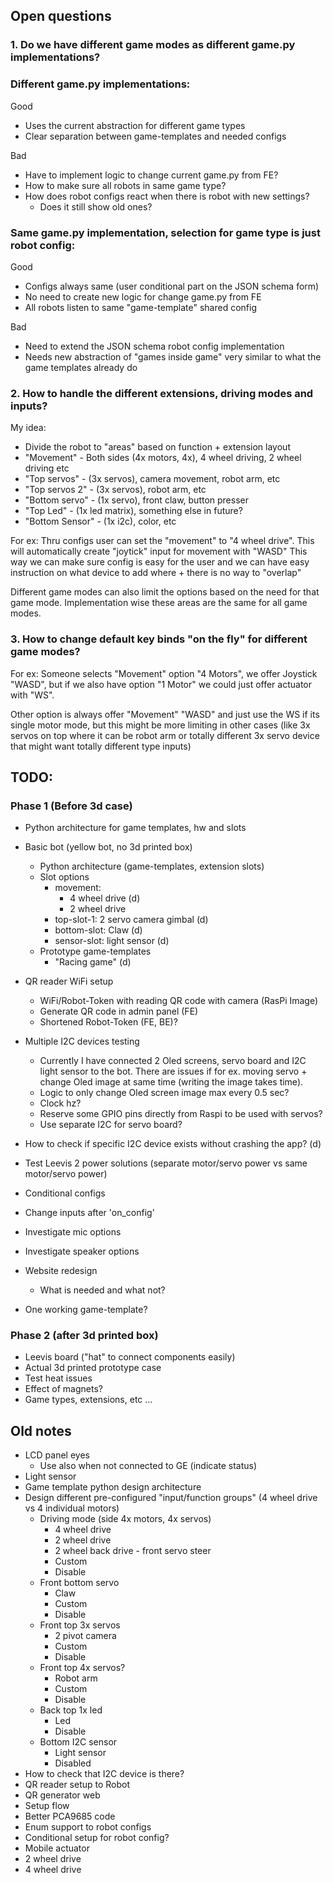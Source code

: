 ## Open questions

### 1. Do we have different game modes as different game.py implementations?

### Different game.py implementations:

Good

- Uses the current abstraction for different game types
- Clear separation between game-templates and needed configs

Bad

- Have to implement logic to change current game.py from FE?
- How to make sure all robots in same game type?
- How does robot configs react when there is robot with new settings?
    - Does it still show old ones?

### Same game.py implementation, selection for game type is just robot config:

Good

- Configs always same (user conditional part on the JSON schema form)
- No need to create new logic for change game.py from FE
- All robots listen to same "game-template" shared config

Bad

- Need to extend the JSON schema robot config implementation
- Needs new abstraction of "games inside game" very similar to what the game templates
  already do

### 2. How to handle the different extensions, driving modes and inputs?

My idea:

- Divide the robot to "areas" based on function + extension layout
- "Movement" - Both sides (4x motors, 4x), 4 wheel driving, 2 wheel driving etc
- "Top servos" - (3x servos), camera movement, robot arm, etc
- "Top servos 2" - (3x servos), robot arm, etc
- "Bottom servo" - (1x servo), front claw, button presser
- "Top Led" - (1x led matrix), something else in future?
- "Bottom Sensor" - (1x i2c), color, etc

For ex: Thru configs user can set the "movement" to "4 wheel drive".
This will automatically create "joytick" input for movement with "WASD"
This way we can make sure config is easy for the user and we can have easy
instruction on what device to add where + there is no way to "overlap"

Different game modes can also limit the options based on the need for that game mode.
Implementation wise these areas are the same for all game modes.

### 3. How to change default key binds "on the fly" for different game modes?

For ex: Someone selects "Movement" option "4 Motors", we offer Joystick "WASD", but
if we also have option "1 Motor" we could just offer actuator with "WS".

Other option is always offer "Movement" "WASD" and just use the WS if its single
motor mode, but this might be more limiting in other cases (like 3x servos on top
where it can be robot arm or totally different 3x servo device that might want
totally different type inputs)

## TODO:

### Phase 1 (Before 3d case)

- Python architecture for game templates, hw and slots
- Basic bot (yellow bot, no 3d printed box)
    - Python architecture (game-templates, extension slots)
    - Slot options
        - movement:
            - 4 wheel drive (d)
            - 2 wheel drive
        - top-slot-1: 2 servo camera gimbal (d)
        - bottom-slot: Claw (d)
        - sensor-slot: light sensor (d)
    - Prototype game-templates
        - "Racing game" (d)
- QR reader WiFi setup
    - WiFi/Robot-Token with reading QR code with camera (RasPi Image)
    - Generate QR code in admin panel (FE)
    - Shortened Robot-Token (FE, BE)?
- Multiple I2C devices testing
    - Currently I have connected 2 Oled screens, servo board and I2C light sensor
      to the bot. There are issues if for ex. moving servo + change Oled image
      at same time (writing the image takes time).
    - Logic to only change Oled screen image max every 0.5 sec?
    - Clock hz?
    - Reserve some GPIO pins directly from Raspi to be used with servos?
    - Use separate I2C for servo board?
- How to check if specific I2C device exists without crashing the app? (d)
- Test Leevis 2 power solutions (separate motor/servo power vs same motor/servo power)
- Conditional configs
- Change inputs after 'on_config'
- Investigate mic options
- Investigate speaker options

- Website redesign
    - What is needed and what not?
- One working game-template?

### Phase 2 (after 3d printed box)

- Leevis board ("hat" to connect components easily)
- Actual 3d printed prototype case
- Test heat issues
- Effect of magnets?
- Game types, extensions, etc ...

## Old notes

- LCD panel eyes
    - Use also when not connected to GE (indicate status)
- Light sensor
- Game template python design architecture
- Design different pre-configured "input/function groups" (4 wheel drive vs
  4 individual motors)
    - Driving mode (side 4x motors, 4x servos)
        - 4 wheel drive
        - 2 wheel drive
        - 2 wheel back drive - front servo steer
        - Custom
        - Disable
    - Front bottom servo
        - Claw
        - Custom
        - Disable
    - Front top 3x servos
        - 2 pivot camera
        - Custom
        - Disable
    - Front top 4x servos?
        - Robot arm
        - Custom
        - Disable
    - Back top 1x led
        - Led
        - Disable
    - Bottom I2C sensor
        - Light sensor
        - Disabled
- How to check that I2C device is there?
- QR reader setup to Robot
- QR generator web
- Setup flow
- Better PCA9685 code
- Enum support to robot configs
- Conditional setup for robot config?
- Mobile actuator
- 2 wheel drive
- 4 wheel drive

